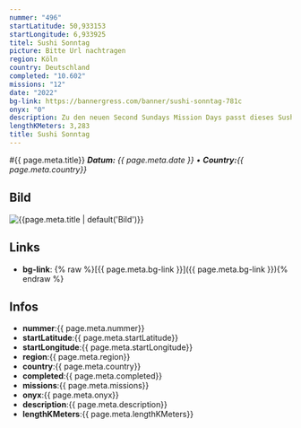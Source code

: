 ```yaml
---
nummer: "496"
startLatitude: 50,933153
startLongitude: 6,933925
titel: Sushi Sonntag
picture: Bitte Url nachtragen
region: Köln
country: Deutschland
completed: "10.602"
missions: "12"
date: "2022"
bg-link: https://bannergress.com/banner/sushi-sonntag-781c
onyx: "0"
description: Zu den neuen Second Sundays Mission Days passt dieses Sushi Sonntag Banner. Auf der Strecke liegen mehrere Sushi Restaurants, aber hier findet man für jeden Geschmack etwas.
lengthKMeters: 3,283
title: Sushi Sonntag
---
```


#{{ page.meta.title}}
_**Datum:** {{ page.meta.date }} • **Country:**{{ page.meta.country}}_

## Bild
![{{page.meta.title | default('Bild')}}]({{page.meta.picture}})

## Links
- **bg-link**: {% raw %}[{{ page.meta.bg-link }}]({{ page.meta.bg-link }}){% endraw %}

## Infos
- **nummer**:{{ page.meta.nummer}}
- **startLatitude**:{{ page.meta.startLatitude}}
- **startLongitude**:{{ page.meta.startLongitude}}
- **region**:{{ page.meta.region}}
- **country**:{{ page.meta.country}}
- **completed**:{{ page.meta.completed}}
- **missions**:{{ page.meta.missions}}
- **onyx**:{{ page.meta.onyx}}
- **description**:{{ page.meta.description}}
- **lengthKMeters**:{{ page.meta.lengthKMeters}}

